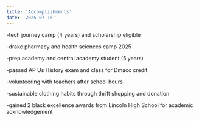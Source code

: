 ```yaml
---
title: 'Accomplishments'
date: '2025-07-16'
---
```


-tech journey camp (4 years) and scholarship eligible

-drake pharmacy and health sciences camp 2025

-prep academy and central academy student (5 years)

-passed AP Us History exam and class for Dmacc credit

-volunteering with teachers after school hours

-sustainable clothing habits through thrift shopping and donation

-gained 2 black excellence awards from Lincoln High School for academic acknowledgement

